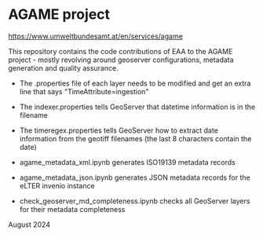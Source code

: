 # AGAME project
https://www.umweltbundesamt.at/en/services/agame

This repository contains the code contributions of EAA to the AGAME project - mostly revolving around geoserver configurations, metadata generation and quality assurance. 

- The .properties file of each layer needs to be modified and get an extra line that says "TimeAttribute=ingestion"
- The indexer.properties tells GeoServer that datetime information is in the filename
- The timeregex.properties tells GeoServer how to extract date information from the geotiff filenames (the last 8 characters contain the date)

- agame_metadata_xml.ipynb generates ISO19139 metadata records
- agame_metadata_json.ipynb generates JSON metadata records for the eLTER invenio instance
- check_geoserver_md_completeness.ipynb checks all GeoServer layers for their metadata completeness 

August 2024

